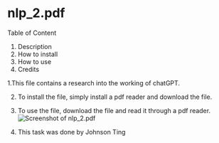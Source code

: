 # nlp_2.pdf


Table of Content
1. Description
2. How to install
3. How to use
4. Credits



1.This file contains a research into the working of chatGPT.

2. To install the file, simply install a pdf reader and download the file.

3. To use the file, download the file and read it through a pdf reader.
![Screenshot of nlp_2.pdf](https://github.com/JohnsonTing/finalCapstone/screenshot_2.png)




4. This task was done by Johnson Ting
